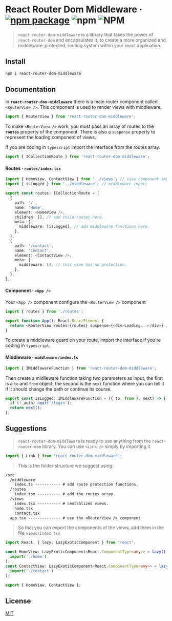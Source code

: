 # **React Router Dom Middleware** &middot; [![npm package][npm-badge]][npm] ![npm](https://img.shields.io/npm/dt/react-router-dom-middleware) ![NPM](https://img.shields.io/npm/l/react-router-dom-middleware)

[npm-badge]: https://img.shields.io/npm/v/react-router-dom-middleware
[npm]: https://www.npmjs.com/package/react-router-dom-middleware

> `react-router-dom-middleware` is a library that takes the power of `react-router-dom` and encapsulates it, to create a more organized and middleware-protected, routing system within your react application.

## Install

```bash
npm i react-router-dom-middleware
```

## Documentation

In **`react-router-dom-middleware`** there is a main router component called `<RouterView />`. This component is used to render views with middleware.

```typescript
import { RouterView } from 'react-router-dom-middleware';
```

To make `<RouterView />` work, you must pass an array of routes to the **`routes`** property of the component. There is also a `suspense` property to represent the loading component of views.

If you are coding in `typescript` import the interface from the routes array.

```typescript
import { ICollectionRoute } from 'react-router-dom-middleware';
```

#### **Routes** &middot; `routes/index.tsx`

```typescript
import { HomeView, ContactView } from '../views'; // view component import.
import { isLogged } from '../middleware'; // middleware import

export const routes: ICollectionRoute = [
  {
    path: '/',
    name: 'Home',
    element: <HomeView />,
    children: [], // add child routes here.
    meta: {
      middleware: [isLogged], // add middleware functions here.
    },
  },
  {
    path: '/contact',
    name: 'Contact',
    element: <ContactView />,
    meta: {
      middleware: [], // this view has no protection.
    },
  },
];
```

#### **Component** &middot; `<App />`

Your `<App />` component configure the `<RouterView />` component

```typescript
import { routes } from './routes';

export function App(): React.ReactElement {
  return <RouterView routes={routes} suspense={<div>Loading...</div>} />;
}
```

To create a middleware guard on your route, import the interface if you're coding in `typescript`.

#### **Middleware** &middot; `middleware/index.ts`

```typescript
import { IMiddlewareFunction } from 'react-router-dom-middleware';
```

Then create a midlleware function taking two parameters as input, the first is a `to` and `from` object, the second is the `next` function where you can tell it if it should change the path or continue its course.

```typescript
export const isLogged: IMiddlewareFunction = ({ to, from }, next) => {
  if (!_auth) next('/login');
  return next();
};
```

## Suggestions

> `react-router-dom-middleware` is ready to use anything from the `react-router-dom` library. You can use `<Link />` simply by importing it.

```typescript
import { Link } from 'react-router-dom-middleware';
```

> This is the folder structure we suggest using:

```txt
/src
  /middleware
    index.ts ----------- # add route protection functions.
  /routes
    index.tsx ---------- # add the routes array.
  /views
    index.tsx ---------- # centralized views.
    home.tsx
    contact.tsx
  app.tsx -------------- # use the <RouterView /> component

```

> So that you can export the components of the views, add them in the file `views/index.tsx`

```typescript
import React, { lazy, LazyExoticComponent } from 'react';

const HomeView: LazyExoticComponent<React.ComponentType<any>> = lazy(() =>
  import('./home')
);
const ContactView: LazyExoticComponent<React.ComponentType<any>> = lazy(() =>
  import('./contact')
);

export { HomeView, ContactView };
```

## License

[MIT](LICENSE)
